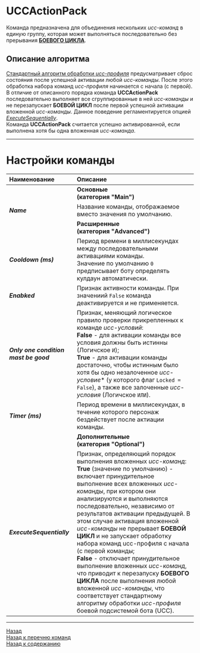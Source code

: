 # **UCCActionPack**

Команда предназначена для объединения нескольких *ucc-команд* в единую группу, которая может выполняться последовательно без прерывания [**БОЕВОГО ЦИКЛА**](../UccActionPlayer-RU.md).  

## **Описание алгоритма**

[Стандартный алгоритм обработки *ucc-профиля*](../UccActionPlayer-RU.md) предусматривает сброс состояния после успешной активации любой *ucc-команды*. После этого обработка набора команд *ucc-профиля* начинается с начала (с первой).  
В отличие от описанного порядка команда **UCCActionPack** последовательно выполняет все сгруппированные в ней *ucc-команды* и не перезапускает **БОЕВОЙ ЦИКЛ** после первой успешной активации вложенной *ucc-команды*. Данное поведение регламентируется опцией [*ExecuteSequentially*](#ref-ExecuteSequentially).  
Команда **UCCActionPack** считается успешно активированной, если выполнена хотя бы одна вложенная *ucc-команда*.

---

# **Настройки команды**

| **Наименование** | **Описание** 
|:-----------------|:-------------
||**Основные <br/>(категория "Main")**
|<a name ="ref-Name">***Name***</a> | Название команды, отображаемое вместо значения по умолчанию.|
||**Расширенные <br/>(категория "Advanced")**
|<a name ="ref-Cooldown">***Cooldown (ms)***</a> | Период времени в миллисекундах между последовательными активациями команды. <br/>Значение по умолчанию ``0`` предписывает боту определять кулдаун автоматически.|
|<a name ="ref-Enabked">***Enabked***</a> | Признак активности команды. При значениий ``False`` команда деактивируется и не применяется.|
|<a name ="ref-Disjunction">***Only one condition mast be good***</a> | Признак, меняющий логическое правило проверки прикрепленных к команде *ucc-условий*:<br/>**False** - для активации команды все условия должны быть истинны (Логичское ``И``);<br/>**True** - для активации команды достаточно, чтобы истинным было хотя бы одно незалоченное *ucc-условие** (у которого флаг ``Locked = False``), а также все залоченные *ucc-условия* (Логичское ``ИЛИ``).|
|<a name ="ref-Timer">***Timer (ms)***</a> | Период времени в миллисекундах, в течение которого персонаж бездействует после актиации команды.|
||**Дополнительные <br/>(категория "Optional")**
|<a name ="ref-ExecuteSequentially">***ExecuteSequentially***</a> | Признак, определяющий порядок выполнения вложенных *ucc-команд*:<br/>**True** (значение по умолчанию) - включает принудительное выполнение всех вложенных *ucc-команды*, при котором они анализируются и выполняются последовательно, независимо от результатов активации предыдущей. В этом случае активация вложенной *ucc-команды* не прерывает **БОЕВОЙ ЦИКЛ** и не запускает обработку набора команд ucc-профиля с начала (с первой команды;<br/>**False** - отключает принудительное выполнение вложенных *ucc-команд*, что приводит к перезапуску **БОЕВОГО ЦИКЛА** после выполнения любой вложенной *ucc-команды*, что соответствует стандартному алгоритму обработки *ucc-профиля* боевой подсистемой бота (UCC).|

<!-- ## **Название группы настроек <br/>(категория "Название категории")**

- <a name ="ref-Название_опции"></a>***Название_опции*** - описание опции.
  + *варинат значения опции* : Описание назначения .

---


# **Внутренние условия**

---

# **Блок-схема**
<p align="center"><img src="diagrams/SpecializedUCCAction-RU.svg"></p>

---

# **Аналоги**

Похожие команды, входящие в базовый функционал бота:
- ***Название_аналога***
-->

---

<a href="javascript:history.back()">Назад</a>  
[Назад к перечню команд](../EntityTools-UccExtensions-RU.md#ref-Actions)  
[Назад к содержанию](../../index.md)